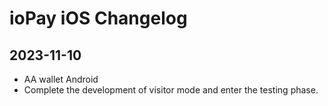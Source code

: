 # ioPay iOS Changelog

## 2023-11-10

- AA wallet Android
- Complete the development of visitor mode and enter the testing phase.

  

